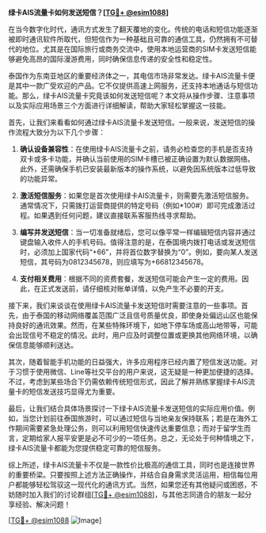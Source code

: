 **绿卡AIS流量卡如何发送短信？[[TG💪+ @esim1088](https://t.me/s/esim1088)]**

在当今数字化时代，通讯方式发生了翻天覆地的变化。传统的电话和短信功能逐渐被即时通讯软件所取代，但短信作为一种基础且可靠的通信工具，仍然拥有不可替代的地位。尤其是在国际旅行或商务交流中，使用本地运营商的SIM卡发送短信能够避免高昂的国际漫游费用，同时确保信息传递的安全性和稳定性。

泰国作为东南亚地区的重要经济体之一，其电信市场非常发达。绿卡AIS流量卡便是其中一款广受欢迎的产品。它不仅提供高速上网服务，还支持本地通话与短信功能。那么，绿卡AIS流量卡究竟该如何发送短信呢？本文将从操作步骤、注意事项以及实际应用场景三个方面进行详细解读，帮助大家轻松掌握这一技能。

首先，让我们来看看如何通过绿卡AIS流量卡发送短信。一般来说，发送短信的操作流程大致分为以下几个步骤：

1. **确认设备兼容性**：在使用绿卡AIS流量卡之前，请务必检查您的手机是否支持双卡或多卡功能，并确认当前使用的SIM卡槽已被正确设置为默认数据网络。此外，还需确保手机已安装最新版本的操作系统，以避免因系统版本过低导致的功能异常。

2. **激活短信服务**：如果您是首次使用绿卡AIS流量卡，则需要先激活短信服务。通常情况下，只需拨打运营商提供的特定号码（例如*100#）即可完成激活过程。如果遇到任何问题，建议直接联系客服热线寻求帮助。

3. **编写并发送短信**：当一切准备就绪后，您可以像平常一样编辑短信内容并通过键盘输入收件人的手机号码。值得注意的是，在泰国境内拨打电话或发送短信时，必须加上国家代码“+66”，并将首位数字替换为“0”。例如，要向某人发送短信，其号码为0812345678，则应填写为+66812345678。

4. **支付相关费用**：根据不同的资费套餐，发送短信可能会产生一定的费用。因此，在正式发送前，请仔细核对账单详情，以免产生不必要的开支。

接下来，我们来谈谈在使用绿卡AIS流量卡发送短信时需要注意的一些事项。首先，由于泰国的移动网络覆盖范围广泛且信号质量优良，即使身处偏远山区也能保持良好的通讯效果。然而，在某些特殊环境下，如地下停车场或高山地带等，可能会出现信号不稳定的情况。此时，用户应及时调整位置或更换其他网络环境，以确保信息能够顺利送达。

其次，随着智能手机功能的日益强大，许多应用程序已经内置了短信发送功能。对于习惯于使用微信、Line等社交平台的用户来说，这无疑是一种更加便捷的选择。不过，考虑到某些场合下仍需依赖传统短信形式，因此了解并熟练掌握绿卡AIS流量卡的短信发送技巧显得尤为重要。

最后，让我们结合具体场景探讨一下绿卡AIS流量卡发送短信的实际应用价值。例如，当您计划前往泰国旅游时，可以通过短信与当地亲友保持联系；若是在海外工作期间需要紧急处理公务，则可以利用短信快速传达重要信息；而对于留学生而言，定期给家人报平安更是必不可少的一项任务。总之，无论处于何种情境之下，绿卡AIS流量卡都能为您提供稳定可靠的短信服务。

综上所述，绿卡AIS流量卡不仅是一款性价比极高的通信工具，同时也是连接世界的重要桥梁。只要按照上述方法正确操作，并结合自身需求灵活运用，相信每位用户都能够轻松驾驭这一现代化的通讯方式。当然，如果您还有其他疑问或困惑，不妨随时加入我们的讨论群组[[TG💪+ @esim1088](https://t.me/s/esim1088)]，与其他志同道合的朋友一起分享经验、解决问题！

[[TG💪+ @esim1088](https://t.me/s/esim1088) ![Image](https://i.postimg.cc/4NQfJmqS/Snipaste-2025-05-13-00-14-12.png)]